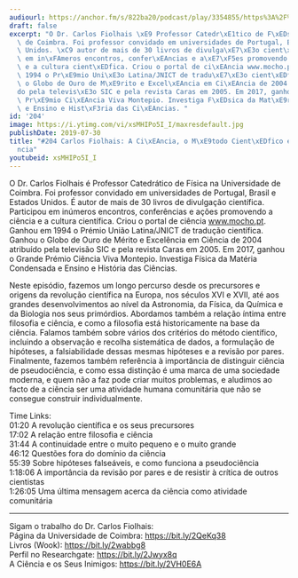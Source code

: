```yaml
---
audiourl: https://anchor.fm/s/822ba20/podcast/play/3354855/https%3A%2F%2Fd3ctxlq1ktw2nl.cloudfront.net%2Fproduction%2F2019-4-24%2F15848526-44100-2-6899070018b54.m4a
draft: false
excerpt: "O Dr. Carlos Fiolhais \xE9 Professor Catedr\xE1tico de F\xEDsica na Universidade\
  \ de Coimbra. Foi professor convidado em universidades de Portugal, Brasil e Estados\
  \ Unidos. \xC9 autor de mais de 30 livros de divulga\xE7\xE3o cient\xEDfica. Participou\
  \ em in\xFAmeros encontros, confer\xEAncias e a\xE7\xF5es promovendo a ci\xEAncia\
  \ e a cultura cient\xEDfica. Criou o portal de ci\xEAncia www.mocho.pt. Ganhou em\
  \ 1994 o Pr\xE9mio Uni\xE3o Latina/JNICT de tradu\xE7\xE3o cient\xEDfica. Ganhou\
  \ o Globo de Ouro de M\xE9rito e Excel\xEAncia em Ci\xEAncia de 2004 atribu\xED\
  do pela televis\xE3o SIC e pela revista Caras em 2005. Em 2017, ganhou o Grande\
  \ Pr\xE9mio Ci\xEAncia Viva Montepio. Investiga F\xEDsica da Mat\xE9ria Condensada\
  \ e Ensino e Hist\xF3ria das Ci\xEAncias. "
id: '204'
image: https://i.ytimg.com/vi/xsMHIPo5I_I/maxresdefault.jpg
publishDate: 2019-07-30
title: "#204 Carlos Fiolhais: A Ci\xEAncia, o M\xE9todo Cient\xEDfico e a Pseudoci\xEA\
  ncia"
youtubeid: xsMHIPo5I_I
---
```

<div class="timelinks">

O Dr. Carlos Fiolhais é Professor Catedrático de Física na Universidade de Coimbra. Foi professor convidado em universidades de Portugal, Brasil e Estados Unidos. É autor de mais de 30 livros de divulgação científica. Participou em inúmeros encontros, conferências e ações promovendo a ciência e a cultura científica. Criou o portal de ciência www.mocho.pt. Ganhou em 1994 o Prémio União Latina/JNICT de tradução científica. Ganhou o Globo de Ouro de Mérito e Excelência em Ciência de 2004 atribuído pela televisão SIC e pela revista Caras em 2005. Em 2017, ganhou o Grande Prémio Ciência Viva Montepio. Investiga Física da Matéria Condensada e Ensino e História das Ciências. 

Neste episódio, fazemos um longo percurso desde os precursores e origens da revolução científica na Europa, nos séculos XVI e XVII, até aos grandes desenvolvimentos ao nível da Astronomia, da Física, da Química e da Biologia nos seus primórdios. Abordamos também a relação íntima entre filosofia e ciência, e como a filosofia está historicamente na base da ciência. Falamos também sobre vários dos critérios do método científico, incluindo a observação e recolha sistemática de dados, a formulação de hipóteses, a falsiabilidade dessas mesmas hipóteses e a revisão por pares. Finalmente, fazemos também referência à importância de distinguir ciência de pseudociência, e como essa distinção é uma marca de uma sociedade moderna, e quem não a faz pode criar muitos problemas, e aludimos ao facto de a ciência ser uma atividade humana comunitária que não se consegue construir individualmente.

Time Links:  
<time>01:20</time> A revolução científica e os seus precursores  
<time>17:02</time> A relação entre filosofia e ciência                                                 
<time>31:44</time> A continuidade entre o muito pequeno e o muito grande                                               
<time>46:12</time> Questões fora do domínio da ciência                                                  
<time>55:39</time> Sobre hipóteses falseáveis, e como funciona a pseudociência                                          
<time>1:18:06</time> A importância da revisão por pares e de resistir à crítica de outros cientistas                                                
<time>1:26:05</time> Uma última mensagem acerca da ciência como atividade comunitária

---

Sigam o trabalho do Dr. Carlos Fiolhais:  
Página da Universidade de Coimbra: https://bit.ly/2QeKq38  
Livros (Wook): https://bit.ly/2wabbg8  
Perfil no Researchgate: https://bit.ly/2Jwyx8q  
A Ciência e os Seus Inimigos: https://bit.ly/2VH0E6A
</div>

